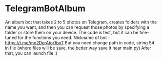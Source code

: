 # TelegramBotAlbum
An album bot that takes 2 to 5 photos on Telegram, creates folders with the name you want, and then you can request those photos by specifying a folder or store them on your device. The code is test, but it can be fine-tuned for the functions you need.
Nickname of bot - https://t.me/mo2DerAtor1boT
But you need change path in code, string 54 in file (where files will be save, the better way save it near main.py)
After that, you can launch file :)

